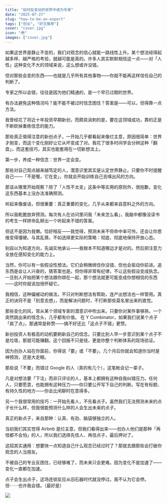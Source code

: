 ```yaml
---
title: "如何在变动的世界中成为专家"
date: "2025-07-27"
slug: "how-to-be-an-expert"
tags: ["创业", "好文推荐"]
cover: "cover.jpg"
icon: "😎"
images: ["cover.jpg"]
---
```

如果这世界是静止不变的，我们对观念的信心就能一路线性上升。某个想法经得起越多样、越严格的考验，就越可能是真的。许多人其实默默相信这一点——对「人性」这种变化不大的领域来说，这么想或许没错。



但对那些会变的东西——也就是几乎所有其他事物——你就不能再这样信任自己的判断了。



专家之所以会错，往往是因为他们精通的，是一个早已过期的世界。



有办法避免这种情况吗？能不能不被过时信念困住？答案是——可以，但得靠一点方法。



我曾经花了将近十年投资早期新创，而颇具讽刺的是，要在这领域成功，靠的正是不断砍掉重练信念的能力。



那些真正值得注意的新创点子，一开始几乎都看起来像烂主意，原因很简单：世界才刚变，而这个变化刚好让它从坏变成了对。我花了很多时间学会分辨这种「翻盘」，而这套技巧，其实也能套用在一切新想法上。



第一步，养成一种信念：世界一定会变。



那些对自己观点越来越笃定的人，潜意识里其实是认定世界静止。只要你不时提醒自己——「不是喔，它在变」，你就会开始训练自己去嗅出风的方向。



那该从哪里开始观察？除了「人性不太变」这条中等实用的原则外，很抱歉，变化这东西基本上没办法准确预测。



听起来像废话，但很重要：真正重要的变化，几乎从来都来自意料之外的方向。



所以我乾脆放弃预测。每次有人在访问里问我「未来怎么看」，我脑中都像没读书的考生一样拼命乱掰出一个听起来不错的答案。



但这不是因为我懒。恰好相反——我觉得，预测未来不但命中率可怜，还会让你思维变得僵硬。与其乱猜，不如选择更实际的策略：彻底、彻底地保持开放心态。



别自以为知道方向，先诚实地承认——我根本不知道哪边才是对的。然后把注意力全放在感知变化的能力上。



当然，你可以有一些假设性想法。它们会稍微绑住你没错，但也会驱动你前进。追东西是会让人兴奋的，猜答案也是。但你得非常有纪律，不让这些假设变成执念。
一旦别人开始把某个想法跟你绑在一起，那个想法就更可能变成你想相信的东西——这时你就该加倍怀疑它。



我相信，这种偏被动的做法，不只对判断想法有帮助，连产出想法也一样管用。真正的诀窍不是「刻意去想」，而是解决问题时，不打断那些莫名冒出来的直觉。



那些变化的风，常从某个领域专家的潜意识中吹出来。只要你对某件事够熟，一个突然跳出来的怪念头，几乎都有价值。
在 Y Combinator，如果我们说某个点子「疯了点」，那通常是称赞——搞不好还比「这点子不错」更赞。



新创投资人有极高的动机要刷新自己的信念。只要比别人早一步意识到某个点子不是垃圾，那就可能赚翻。这个回报不只是钱，更是你整个判断体系的现场验证。



因为创办人站在你面前，你得说「要」或「不要」，几个月后你就会知道你当时是神预测，还是大走眼。



那些说「不要」而错过 Google 的人（真的有几个），这笔帐会记一辈子。



凡是对想法要「下注」而非只评论的人，基本上都拥有这种自我纠错压力。任何人，只要愿意，也能拥有这种压力——你只要公开写下自己的判断。写在有标题、有持久性的地方——你会比闲聊时在意得多。



另一个我很常用的技巧：一开始先看人，不先看点子。虽然我们无法预测未来的点子长什么样，但我很能预测什么样的人会生出未来的点子。



真正的新点子，来自那种：认真、有劲、脑袋够独立的人。



当初我们其实觉得 Airbnb 是烂主意，但我们看得出来——创办人他们是那种「再怪都不会怕」的人，所以我们选择先信人、再信点子，最后押对了。



这招其实通用：想要快一点知道自己什么观念已经过时了？那就去跟那些会打破你观念的人当朋友。



不被自己的专业反困住，已经够难了，而未来只会更难。因为变化不是加速了——变化一直都在加速。



点子会生出点子，这场连锁反应从旧石器时代就没停过。我不认为它会停。
但⋯⋯也许我会错。（最好是）




![](https://prod-files-secure.s3.us-west-2.amazonaws.com/112d0858-5090-4d34-a606-b75eb8d65fd2/46476355-9cf3-4e99-9b7a-3531bc426380/1000202064.png?X-Amz-Algorithm=AWS4-HMAC-SHA256&X-Amz-Content-Sha256=UNSIGNED-PAYLOAD&X-Amz-Credential=ASIAZI2LB46623PMCY6Y%2F20250822%2Fus-west-2%2Fs3%2Faws4_request&X-Amz-Date=20250822T101402Z&X-Amz-Expires=3600&X-Amz-Security-Token=IQoJb3JpZ2luX2VjELn%2F%2F%2F%2F%2F%2F%2F%2F%2F%2FwEaCXVzLXdlc3QtMiJHMEUCIE20H9r7EiOx%2Btx7sk%2FVweAY1MlhhqYuw9Nkq0h9JM5iAiEA4hdcgDZiNiSJ8Awa%2BbKLbCPZrxR%2FS3qm5ShH%2F%2F6F3Vgq%2FwMIEhAAGgw2Mzc0MjMxODM4MDUiDLiwVyodgueaSiKDiCrcA76NECPs%2BE%2Fu46x8PxfXEMaBIRdD8%2BrPKiRhn8TWmflXXkH0o%2BjDsYWphNrO4IEr1lRgLSseJNscd2P5KItPr1bCi1kcY3dlH1ap1auNPRdww9TAJbHCV19bDuxxvQV2aReFvGLzv%2BcwBJpg3ZaICTGAJfaI1skG21Q01NoXBmkyIwvSlLypQyD4COkjueKMCupXsEznFvA4AxByAM%2FLyfML3ZySlbp6%2FEzMMS%2B%2FN%2F8adKNSfgz8OU7UnYNI9EgJlN8B8QbxArWMhT4pb0teAoQQu1rm9GyabgIYA21OadWP2CKCEOakXGWTpmlPjdr2AwHbrZQ2O8pjgFYyJO11UC0k2QNrjHQ3wuE%2FErDiEnCeamiJxpv3Y%2BDIrL4cCoozCMnA2cBR5WZEddt1g8imYrOypsPnE4dNaNv1NsaJsbr98hdcAv%2F9jU3cPbG3YZrUiyoWe0DmJPF5bdLWAkJszNmiX7H7MNtU18xkRDzhbUTmRjbUjwLmFRRhzHx5Zz0GUNbQ2h7Y94S0XPALGUtHsjax90pb2z51ez027%2Fex1h%2BQNmfxavRp0P7UEGndAM1mJJuRePL5i%2BvYcaFSkKFT%2BsjYqTDlTgFmAmOQwKn9zxG%2BK8Si2pxdm7BkOfcEMPXioMUGOqUBwoZ78FQntxlj5XNr1u6oK6AhxUboP7o2e5KgxMbQXeeBM1X%2FOjThlcC7DRhbJYKQs%2Fwu0kkJnWxv12t%2FKlyMVfR%2BbjooILOidIXjt1rhrzv6v72amrAg8QEOSb1FDdpvB2ENFwCUKoK4oJljjmuoVycOlZXkz%2B3DXvWwPT5DM5xt0UMyjn6rN9zg2j4QbNb0iRtVTQRgrqfZ%2Fx%2B5OnyFMycbYRTY&X-Amz-Signature=5da1c8344f55fb7564e9e5b5147f1e1c4080724e49f1f85d56cef8d52f75c45b&X-Amz-SignedHeaders=host&x-amz-checksum-mode=ENABLED&x-id=GetObject)

